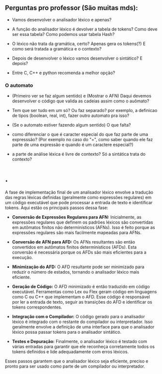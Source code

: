 ## Perguntas pro professor (São muitas mds):

- Vamos desenvolver o analisador léxico e apenas?

- A função do analisador léxico é devolver a tabela de tokens? Como deve ser essa tabela? Como podemos usar tabela Hash?

- O léxico não trata da gramática, certo? Apenas gera os tokens(?) E como será tratada a gramática e o contexto?

- Depois de desenvolver o léxico vamos desenvolver o sintático? E depois? 

- Entre C, C++ e python recomenda a melhor opção?

### O automato

- (Primeiro ver se faz algum sentido) e (Mostrar o AFN) Daqui devemos desenvolver o código que valida as cadeias assim como o auômato?

- Tem que ser tudo em um só? Ou faz separado? por exemplo, a definicao de tipos (boolean, real, int), fazer outro automato pra isso?

- (Se o automato estiver fazendo algum sentido) O que falta?

- como diferenciar o que é caracter especial do que faz parte de uma expresssão? (Por exemplo no caso do "=", como saber quando ele faz parte de uma expressão e quando é um caractere especial?)

- a parte de análise léxica é livre de contexto? Só a sintática trata do contexto?

# .
A fase de implementação final de um analisador léxico envolve a tradução das regras léxicas definidas (geralmente como expressões regulares) em um código executável que pode processar a entrada de texto e identificar tokens. Aqui estão os principais passos dessa fase:

- **Conversão de Expressões Regulares para AFN:** Inicialmente, as expressões regulares que definem os padrões léxicos são convertidas em autômatos finitos não determinísticos (AFNs). Isso é feito porque as expressões regulares são mais facilmente mapeadas para AFNs.

- **Conversão de AFN para AFD:** Os AFNs resultantes são então convertidos em autômatos finitos determinísticos (AFDs). Esta conversão é necessária porque os AFDs são mais eficientes para a execução.

- **Minimização do AFD:** O AFD resultante pode ser minimizado para reduzir o número de estados, tornando o analisador léxico mais eficiente.

- **Geração de Código:** O AFD minimizado é então traduzido em código executável. Ferramentas como Lex ou Flex geram código em linguagens como C ou C++ que implementam o AFD. Esse código é responsável por ler a entrada de texto, seguir as transições do AFD e identificar os tokens correspondentes.

- **Integração com o Compilador:** O código gerado para o analisador léxico é integrado com o restante do compilador ou interpretador. Isso geralmente envolve a definição de uma interface para que o analisador léxico possa passar tokens para o analisador sintático.

- **Testes e Depuração:** Finalmente, o analisador léxico é testado com várias entradas para garantir que ele reconheça corretamente todos os tokens definidos e lide adequadamente com erros léxicos.

Esses passos garantem que o analisador léxico seja eficiente, preciso e pronto para ser usado como parte de um compilador ou interpretador.
